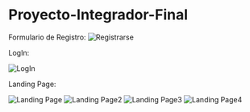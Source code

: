 # Proyecto-Integrador-Final




Formulario de Registro:
![Registrarse](https://user-images.githubusercontent.com/103141811/225481460-937cc698-313c-4152-bc89-65dd1b8afbfe.png)

LogIn:

![LogIn](https://user-images.githubusercontent.com/103141811/225652859-3b9b6e4e-bd05-4a0c-b647-abe7c3836e55.png)

Landing Page:

![Landing Page](https://user-images.githubusercontent.com/103141811/225652964-fd0e0982-b9b2-4c3b-90a3-514f84ead224.png)
![Landing Page2](https://user-images.githubusercontent.com/103141811/225653002-b05a0c88-cf00-405a-960b-223b049ff6cf.png)
![Landing Page3](https://user-images.githubusercontent.com/103141811/225654016-9d187246-bc1a-4e10-8f47-702e3fe7895b.png)
![Landing Page4](https://user-images.githubusercontent.com/103141811/225654033-03dfd072-f9b2-441b-afc3-238bed0da2b3.png)

